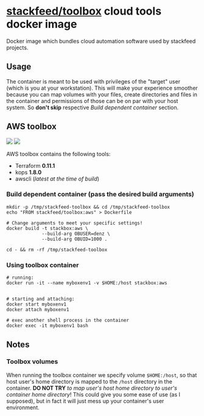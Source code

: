 # [stackfeed/toolbox](https://hub.docker.com/r/stackfeed/toolbox/) cloud tools docker image

Docker image which bundles cloud automation software used by stackfeed projects.

## Usage

The container is meant to be used with privileges of the "target" user (which is you at your workstation). This will make your experience smoother because you can map volumes with your files, create directories and files in the container and permissions of those can be on par with your host system. So **don't skip** respective *Build dependent container* section.

##  AWS toolbox

 [![](https://images.microbadger.com/badges/version/stackfeed/toolbox:aws.svg)](https://microbadger.com/images/stackfeed/toolbox:aws "Get your own version badge on microbadger.com") [![](https://images.microbadger.com/badges/image/stackfeed/toolbox:aws.svg)](https://microbadger.com/images/stackfeed/toolbox:aws "Get your own image badge on microbadger.com")

AWS toolbox contains the following tools:

* Terraform **0.11.1**
* kops **1.8.0**
* awscli (*latest at the time of build*)


### Build dependent container (pass the desired build arguments)

```
mkdir -p /tmp/stackfeed-toolbox && cd /tmp/stackfeed-toolbox
echo "FROM stackfeed/toolbox:aws" > Dockerfile

# Change arguments to meet your specific settings!
docker build -t stackbox:aws \
             --build-arg OBUSER=denz \
             --build-arg OBUID=1000 .

cd - && rm -rf /tmp/stackfeed-toolbox
```

### Using toolbox container


```
# running:
docker run -it --name myboxenv1 -v $HOME:/host stackbox:aws


# starting and attaching:
docker start myboxenv1
docker attach myboxenv1

# exec another shell process in the container
docker exec -it myboxenv1 bash
```

## Notes

### Toolbox volumes
When running the toolbox container we specify volume `$HOME:/host`, so that host user's home directory is mapped to the `/host` directory in the container. **DO NOT TRY** *to map user's host home directory to user's container home directory*! This could give you some ease of use (as I supposed), but in fact it will just mess up your container's user environment.
